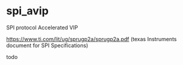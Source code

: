 # spi_avip
SPI protocol Accelerated VIP 


https://www.ti.com/lit/ug/sprugp2a/sprugp2a.pdf (texas Instruments document for SPI Specifications)

todo
